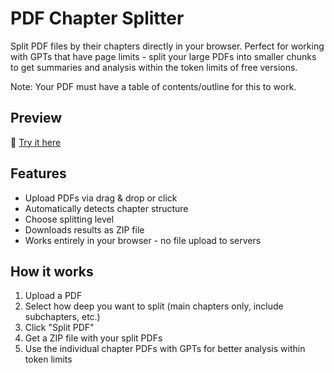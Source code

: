 # PDF Chapter Splitter

Split PDF files by their chapters directly in your browser. Perfect for working with GPTs that have page limits - split your large PDFs into smaller chunks to get summaries and analysis within the token limits of free versions.

Note: Your PDF must have a table of contents/outline for this to work.

## Preview

🔗 [Try it here](https://persie0.github.io/StudyTools/pdfSplitter/pdf-splitter.html)

## Features

- Upload PDFs via drag & drop or click
- Automatically detects chapter structure
- Choose splitting level
- Downloads results as ZIP file
- Works entirely in your browser - no file upload to servers

## How it works

1. Upload a PDF
2. Select how deep you want to split (main chapters only, include subchapters, etc.)
3. Click "Split PDF"
4. Get a ZIP file with your split PDFs
5. Use the individual chapter PDFs with GPTs for better analysis within token limits
